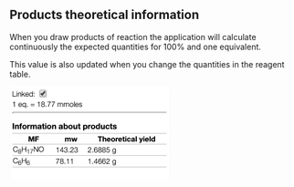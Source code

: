 ## Products theoretical information

When you draw products of reaction the application will calculate continuously the expected quantities for 100% and one equivalent.

This value is also updated when you change the quantities in the reagent table.

<img src="products.png">
